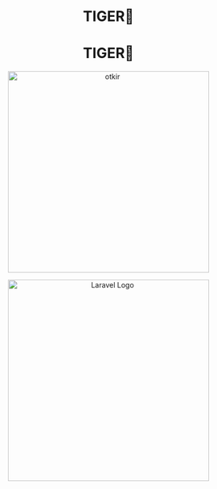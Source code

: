<h1 style="text-align: center">TIGER&#128005;</h1>
<p align="center"><h1 style="text-align: center">TIGER&#128005;</h1></p>
<p align="center"><img src="https://www.film.ru/sites/default/files/people/1455541-891835.jpg" width="400" alt="otkir"></p>
<p align="center"><a href="https://laravel.com" target="_blank"><img src="https://raw.githubusercontent.com/laravel/art/master/logo-lockup/5%20SVG/2%20CMYK/1%20Full%20Color/laravel-logolockup-cmyk-red.svg" width="400" alt="Laravel Logo"></a></p>
